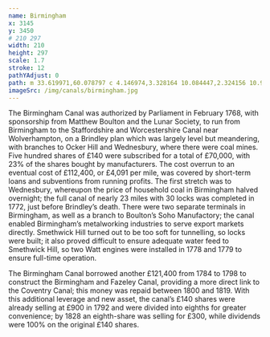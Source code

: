 ```yaml
---
name: Birmingham
x: 3145
y: 3450
# 210 297
width: 210
height: 297
scale: 1.7
stroke: 12
pathYAdjust: 0
path: m 33.619971,60.078797 c 4.146974,3.328164 10.084447,2.324156 10.948987,6.711423 0.820211,3.113142 -0.210407,7.300198 2.497809,8.553546 1.704764,0.294398 2.718606,0.153977 2.744754,1.178271 -0.247946,3.124405 0.189056,6.927251 2.067833,9.532709 1.707729,1.81476 2.463021,3.869512 3.483368,4.477244 1.599122,0.489802 4.787937,1.211874 4.382558,3.096408 -0.318187,2.878778 -2.356612,1.086402 -2.868204,2.533229 -0.391268,1.232836 2.284886,2.868338 3.05005,3.404008 0.909571,0.636765 0.586719,2.701065 1.315993,3.369365 1.213371,1.11192 2.798384,0.80609 3.595944,-0.49683 0.587761,-0.96018 0.163,-2.526522 0.851865,-3.49105 0.3853,-0.539481 1.623386,0.546869 2.145853,0.409712 0.944655,-0.247991 1.02861,-1.290262 1.638673,-1.802741 1.143976,-0.960988 2.711648,-0.885262 3.635641,0.408268 0.585418,0.819549 0.961611,3.192251 -0.0097,3.678811 -0.789987,1.67987 2.796771,3.06673 1.602157,3.83408 -0.851379,0.44701 -3.031416,-0.71892 -3.277322,1.17452 -0.321453,2.47511 2.789804,0.33881 3.914708,0.85068 1.013636,0.5316 2.257044,1.64003 2.128225,2.47642 -0.412336,1.20399 -1.591665,0.52072 -2.063327,1.37096 -0.981168,1.83178 2.361829,0.88492 1.677691,2.32171 -0.276654,0.58102 -2.396,0.98273 -2.926677,2.28292 -1.089633,2.31738 -3.122178,0.45046 -3.822703,-0.70723 -0.4847,-0.73406 -3.546181,-0.83214 -3.911342,0.12943 -0.990718,1.95098 3.830992,5.16276 3.793937,6.62584 -0.0489,1.42107 -1.456407,1.65685 -0.797942,2.34829 3.793489,2.26724 7.858178,3.22704 10.378192,5.79065 2.028537,0.40235 3.055757,2.25205 4.114281,3.03263 0.940777,0.65864 2.16744,1.53261 3.199302,2.04857 3.699761,1.68526 3.214158,5.07994 4.305112,5.55498 0.948142,0.23675 0.802825,-1.22975 1.893644,-1.05896 0.836886,0.13657 1.882501,-1.61327 3.102181,-1.39189 3.290473,1.33479 -2.444672,5.42108 0.687092,5.99155 1.91131,-0.0459 2.045016,-1.88394 3.120446,-3.29681 0.84131,-0.98152 2.9133,-0.47346 3.96264,-0.68329 1.23209,-0.24643 1.95401,-1.46056 3.2559,-1.46056 2.68912,0 5.27443,0.54653 7.49117,2.32683 1.33427,1.07157 0.93965,2.92439 3.45874,3.46709 1.04906,0.226 1.5063,-1.11679 2.46146,-1.30783 1.50177,-0.35621 6.66633,0.75703 7.70099,1.63117 1.7701,2.11767 -0.62966,3.14766 0.22069,4.20255 1.18095,1.04763 2.60207,0.36239 6.01716,0.99343 2.04703,0.24643 3.4586,-0.81856 4.80265,0.84623 1.1313,2.2272 -4.39688,6.42789 -1.87649,6.82911 1.09039,0.0398 1.19132,-1.17652 2.61408,-0.57361 1.30608,0.9188 2.13037,0.91589 2.54088,2.0121 0.21031,0.53882 -0.25299,1.04706 0.80573,1.5516 1.39047,0.66264 1.64283,-2.2482 2.42767,-1.51513 1.21322,1.13319 1.1524,0.80326 2.56367,0.84242
imageSrc: /img/canals/birmingham.jpg
---
```


The Birmingham Canal was authorized by Parliament in February 1768, with sponsorship from Matthew Boulton and the Lunar Society, to run from Birmingham to the Staffordshire and Worcestershire Canal near Wolverhampton, on a Brindley plan which was largely level but meandering, with branches to Ocker Hill and Wednesbury, where there were coal mines. Five hundred shares of £140 were subscribed for a total of £70,000, with 23% of the shares bought by manufacturers. The cost overrun to an eventual cost of £112,400, or £4,091 per mile, was covered by short-term loans and subventions from running profits. The first stretch was to Wednesbury, whereupon the price of household coal in Birmingham halved overnight; the full canal of nearly 23 miles with 30 locks was completed in 1772, just before Brindley’s death. There were two separate terminals in Birmingham, as well as a branch to Boulton’s Soho Manufactory; the canal enabled Birmingham’s metalworking industries to serve export markets directly. Smethwick Hill turned out to be too soft for tunnelling, so locks were built; it also proved difficult to ensure adequate water feed to Smethwick Hill, so two Watt engines were installed in 1778 and 1779 to ensure full-time operation.

The Birmingham Canal borrowed another £121,400 from 1784 to 1798 to construct the Birmingham and Fazeley Canal, providing a more direct link to the Coventry Canal; this money was repaid between 1800 and 1819. With this additional leverage and new asset, the canal’s £140 shares were already selling at £900 in 1792 and were divided into eighths for greater convenience; by 1828 an eighth-share was selling for £300, while dividends were 100% on the original £140 shares.
